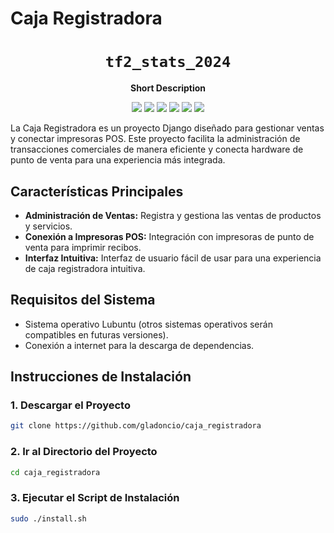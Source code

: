# Caja Registradora

<div align="center">
  <h1><code>tf2_stats_2024</code></h1>
  <p>
    <strong>Short Description</strong>
  </p>
  <p style="margin-bottom: 0.5ex;">
    <img
        src="https://img.shields.io/github/downloads/gladoncio/caja_registradora/total"
    />
    <img
        src="https://img.shields.io/github/last-commit/gladoncio/caja_registradora"
    />
    <img
        src="https://img.shields.io/github/issues/gladoncio/caja_registradora"
    />
    <img
        src="https://img.shields.io/github/issues-closed/gladoncio/caja_registradora"
    />
    <img
        src="https://img.shields.io/github/repo-size/gladoncio/caja_registradora"
    />
    <img
        src="https://img.shields.io/github/workflow/status/gladoncio/caja_registradora/Compile%20and%20release"
    />
  </p>
</div>

La Caja Registradora es un proyecto Django diseñado para gestionar ventas y conectar impresoras POS. Este proyecto facilita la administración de transacciones comerciales de manera eficiente y conecta hardware de punto de venta para una experiencia más integrada.

## Características Principales

- **Administración de Ventas:** Registra y gestiona las ventas de productos y servicios.
- **Conexión a Impresoras POS:** Integración con impresoras de punto de venta para imprimir recibos.
- **Interfaz Intuitiva:** Interfaz de usuario fácil de usar para una experiencia de caja registradora intuitiva.

## Requisitos del Sistema
- Sistema operativo Lubuntu (otros sistemas operativos serán compatibles en futuras versiones).
- Conexión a internet para la descarga de dependencias.

## Instrucciones de Instalación

### 1. Descargar el Proyecto
```bash
git clone https://github.com/gladoncio/caja_registradora
```
### 2. Ir al Directorio del Proyecto
```bash
cd caja_registradora
```
### 3. Ejecutar el Script de Instalación
```bash
sudo ./install.sh
```
